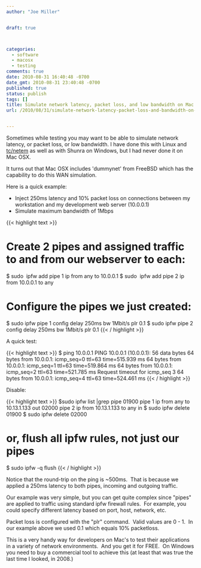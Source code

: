 ```yaml
---
author: "Joe Miller"


draft: true



categories:
  - software
  - macosx
  - testing
comments: true
date: 2010-08-31 16:40:48 -0700
date_gmt: 2010-08-31 23:40:48 -0700
published: true
status: publish
tags: []
title: Simulate network latency, packet loss, and low bandwidth on Mac OSX
url: /2010/08/31/simulate-network-latency-packet-loss-and-bandwidth-on-mac-osx/


---
```


Sometimes while testing you may want to be able to simulate network latency, or packet loss, or low bandwidth. I have done this with Linux and  [tc/netem](http://www.linuxfoundation.org/collaborate/workgroups/networking/netem "tc/netem") as well as with Shunra on Windows, but I had never done it on Mac OSX.

It turns out that Mac OSX includes 'dummynet' from FreeBSD which has the capability to do this WAN simulation.

<!--more-->

Here is a quick example:

- Inject 250ms latency and 10% packet loss on connections between my workstation and my development web server (10.0.0.1)
- Simulate maximum bandwidth of 1Mbps

{{< highlight text >}}
# Create 2 pipes and assigned traffic to and from our webserver to each:
$ sudo  ipfw add pipe 1 ip from any to 10.0.0.1
$ sudo  ipfw add pipe 2 ip from 10.0.0.1 to any


# Configure the pipes we just created:
$ sudo ipfw pipe 1 config delay 250ms bw 1Mbit/s plr 0.1
$ sudo ipfw pipe 2 config delay 250ms bw 1Mbit/s plr 0.1
{{< / highlight >}}

A quick test:

{{< highlight text >}}
$ ping 10.0.0.1
PING 10.0.0.1 (10.0.0.1): 56 data bytes
64 bytes from 10.0.0.1: icmp_seq=0 ttl=63 time=515.939 ms
64 bytes from 10.0.0.1: icmp_seq=1 ttl=63 time=519.864 ms
64 bytes from 10.0.0.1: icmp_seq=2 ttl=63 time=521.785 ms
Request timeout for icmp_seq 3
64 bytes from 10.0.0.1: icmp_seq=4 ttl=63 time=524.461 ms
{{< / highlight >}}

Disable:

{{< highlight text >}}
$sudo ipfw list |grep pipe
  01900 pipe 1 ip from any to 10.13.1.133 out
  02000 pipe 2 ip from 10.13.1.133 to any in
$ sudo ipfw delete 01900
$ sudo ipfw delete 02000


# or, flush all ipfw rules, not just our pipes
$ sudo ipfw -q flush
{{< / highlight >}}

Notice that the round-trip on the ping is ~500ms.  That is because we applied a 250ms latency to both pipes, incoming and outgoing traffic.

Our example was very simple, but you can get quite complex since "pipes" are applied to traffic using standard ipfw firewall rules.  For example, you could specify different latency based on port, host, network, etc.

Packet loss is configured with the "plr" command.  Valid values are 0 - 1.  In our example above we used 0.1 which equals 10% packetloss.

This is a very handy way for developers on Mac's to test their applications in a variety of network environments.  And you get it for FREE.  On Windows you need to buy a commercial tool to achieve this (at least that was true the last time I looked, in 2008.)
